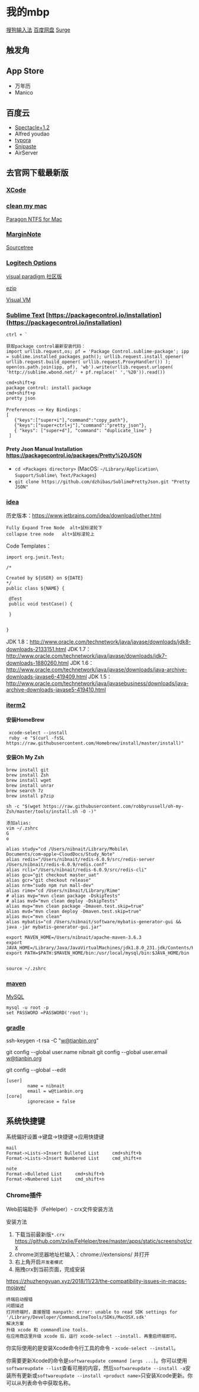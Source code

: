 # 我的mbp

[搜狗输入法](https://pinyin.sogou.com/mac/)
[百度网盘](https://pan.baidu.com/)
[Surge](http://nssurge.com/)

## 触发角

## App Store

- 万年历
- Manico

## 百度云

- [Spectacle+1.2](https://www.spectacleapp.com/)
- Alfred youdao
- [typora](https://www.typora.io/#download)
- [Snipaste](https://zh.snipaste.com/)
- AirServer
  
## 去官网下载最新版

### [XCode](https://developer.apple.com/download/more/?=xcode)

### [clean my mac](http://www.mycleanmymac.com/xiazai.html)

[Paragon NTFS for Mac](https://my.paragon-software.com/)

### [MarginNote](https://www.marginnote.com/chinese/home)

[Sourcetree](https://www.sourcetreeapp.com/)

### [Logitech Options](https://www.logitech.com.cn/zh-cn/product/options)

[visual paradigm 社区版](https://www.visual-paradigm.com/cn/download/community.jsp)

[ezip](https://ezip.awehunt.com/)

[Visual VM](https://visualvm.github.io/download.html)

### [Sublime Text](https://www.sublimetext.com/)  [https://packagecontrol.io/installation](https://packagecontrol.io/installation)

   ```
   ctrl + `
   
   获取package control最新安装代码：
   import urllib.request,os; pf = 'Package Control.sublime-package'; ipp = sublime.installed_packages_path(); urllib.request.install_opener( urllib.request.build_opener( urllib.request.ProxyHandler()) ); open(os.path.join(ipp, pf), 'wb').write(urllib.request.urlopen( 'http://sublime.wbond.net/' + pf.replace(' ','%20')).read())
   
   cmd+shift+p
   package control: install package
   cmd+shift+p
   pretty json
   
   Preferences —> Key Bindings：
   [
      {"keys":["super+i"],"command":"copy_path"},
   	  {"keys":["super+ctrl+j"],"command":"pretty_json"},      
      { "keys": ["super+d"], "command": "duplicate_line" }
    ]
   ```

#### Prety Json Manual Installation https://packagecontrol.io/packages/Pretty%20JSON

- `cd <Packages directory>` (MacOS: `~/Library/Application\ Support/Sublime\ Text/Packages`)
- `git clone https://github.com/dzhibas/SublimePrettyJson.git "Pretty JSON"`



### [idea](https://www.jetbrains.com/idea/)

历史版本：https://www.jetbrains.com/idea/download/other.html

```
Fully Expand Tree Node  alt+鼠标滚轮下
collapse tree node   alt+鼠标滚轮上
```



Code Templates：

   ```
import org.junit.Test;

/*

Created by ${USER} on ${DATE}
*/
public class ${NAME} {

    @Test
    public void testCase() {

    }


}
   ```

   JDK 1.8：http://www.oracle.com/technetwork/java/javase/downloads/jdk8-downloads-2133151.html
   JDK 1.7：http://www.oracle.com/technetwork/java/javase/downloads/jdk7-downloads-1880260.html
   JDK 1.6：http://www.oracle.com/technetwork/java/javase/downloads/java-archive-downloads-javase6-419409.html
JDK 1.5：http://www.oracle.com/technetwork/java/javasebusiness/downloads/java-archive-downloads-javase5-419410.html

### [iterm2](https://iterm2.com/)

#### 安装HomeBrew

   ```
    xcode-select --install
    ruby -e "$(curl -fsSL https://raw.githubusercontent.com/Homebrew/install/master/install)"
   ```

#### 安装Oh My Zsh

   ```
   brew install git
   brew install Zsh
   brew install wget
   brew install unrar
   brew search 7z
   brew install p7zip
   
   sh -c "$(wget https://raw.githubusercontent.com/robbyrussell/oh-my-Zsh/master/tools/install.sh -O -)"
   
   添加alias:
   vim ~/.zshrc
   G 
   o
   
alias study="cd /Users/nibnait/Library/Mobile\ Documents/com~apple~CloudDocs/Study_Note"
alias redis="/Users/nibnait/redis-6.0.9/src/redis-server /Users/nibnait/redis-6.0.9/redis.conf"
alias rcli="/Users/nibnait/redis-6.0.9/src/redis-cli"
alias gcu="git checkout master_uat"
alias gcr="git checkout release"
alias nrm="sudo npm run mall-dev"
alias rime="cd /Users/nibnait/Library/Rime"
# alias mvp="mvn clean package -DskipTests"
# alias mvd="mvn clean deploy -DskipTests"
alias mvp="mvn clean package -Dmaven.test.skip=true"
alias mvd="mvn clean deploy -Dmaven.test.skip=true"
alias mvc="mvn clean"
alias mybatis="cd /Users/nibnait/software/mybatis-generator-gui && java -jar mybatis-generator-gui.jar"

export MAVEN_HOME=/Users/nibnait/apache-maven-3.6.3
export JAVA_HOME=/Library/Java/JavaVirtualMachines/jdk1.8.0_231.jdk/Contents/Home
export PATH=$PATH:$MAVEN_HOME/bin:/usr/local/mysql/bin:$JAVA_HOME/bin
   
   
   source ~/.zshrc
   ```

### [maven](https://maven.apache.org/download.cgi)

[MySQL](https://dev.mysql.com/downloads/mysql/5.7.html)

   ```
   mysql -u root -p
   set PASSWORD =PASSWORD('root');
   ```

### [gradle](https://gradle.org/releases/)

ssh-keygen -t rsa -C "[w@tianbin.org](mailto:w@tianbin.org)"

   git config --global user.name nibnait
git config --global user.email [w@tianbin.org](mailto:w@tianbin.org)



git config --global --edit

   ```
   [user]
           name = nibnait
           email = w@tianbin.org
   [core]
           ignorecase = false                  
   ```

## 系统快捷键

系统偏好设置->键盘->快捷键->应用快捷键

```
mail
Format->Lists->Insert Bulleted List     cmd+shift+b
Format->Lists->Insert Numbered List     cmd_shift+n

note
Format->Bulleted List     cmd+shift+b
Format->Numbered List     cmd_shift+n

```





### Chrome插件

Web前端助手（FeHelper）- crx文件安装方法

安装方法

   1. 下载当前最新版`*.crx` https://github.com/zxlie/FeHelper/tree/master/apps/static/screenshot/crx
   2. chrome浏览器地址栏输入：chrome://extensions/ 并打开
   3. 右上角开启`开发者模式`
   4. 拖拽crx到当前页面，完成安装



https://zhuzhengyuan.xyz/2018/11/23/the-compatibility-issues-in-macos-mojave/

```
终端启动报错
问题描述
打开终端时，直接报错 manpath: error: unable to read SDK settings for '/Library/Developer/CommandLineTools/SDKs/MacOSX.sdk'
解决方案
升级 xcode 和 commandline tools.
在应用商店里升级 xcode 后，运行 xcode-select --install. 再重启终端即可。
```

你实际使用的是安装Xcode命令行工具的命令 - `xcode-select --install`。

你需要更新Xcode的命令是`softwareupdate command [args ...]`。你可以使用`softwareupdate --list`查看可用的内容，然后`softwareupdate --install -a`安装所有更新或`softwareupdate --install <product name>`只安装Xcode更新。你可以从列表命令中获取名称。